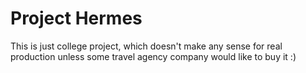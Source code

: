Project Hermes
========================

This is just college project, which doesn't make any sense for real production unless some travel agency company would like to buy it :)